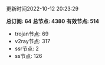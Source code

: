 更新时间2022-10-12 20:23:29

**总订阅: 64**
**总节点: 4380**
**有效节点: 514**
- trojan节点: 69
- v2ray节点: 317
- ssr节点: 2
- ss节点: 126
